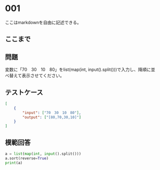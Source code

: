 # 001

ここはmarkdownを自由に記述できる。

ここまで
---
## 問題

変数に「70　30　10　80」をlist(map(int, input().split()))で入力し、降順に並べ替えて表示させてください。

## テストケース

```json
[
	{
		"input": ["70　30　10　80"],
		"output": ["[80,70,30,10]"]
  	}
]
```

## 模範回答
```python
a = list(map(int, input().split()))
a.sort(reverse=True)
print(a)
```
